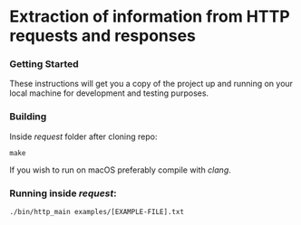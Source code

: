 # Extraction of information from HTTP requests and responses 

### Getting Started

These instructions will get you a copy of the project up and running on your local machine for development and testing purposes.

### Building

Inside *request* folder after cloning repo:

```
make
```

If you wish to run on macOS preferably compile with *clang*. 

### Running inside *request*:

```
./bin/http_main examples/[EXAMPLE-FILE].txt
```
